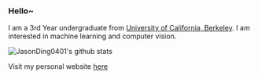 ### Hello~

I am a 3rd Year undergraduate from [University of California, Berkeley](https://www.berkeley.edu). I am interested in machine learning and computer vision.


![JasonDing0401's github stats](https://github-readme-stats.vercel.app/api?username=JasonDing0401&show_icons=true&hide_border=true)

Visit my personal website [here](https://jasonding0401.github.io/)